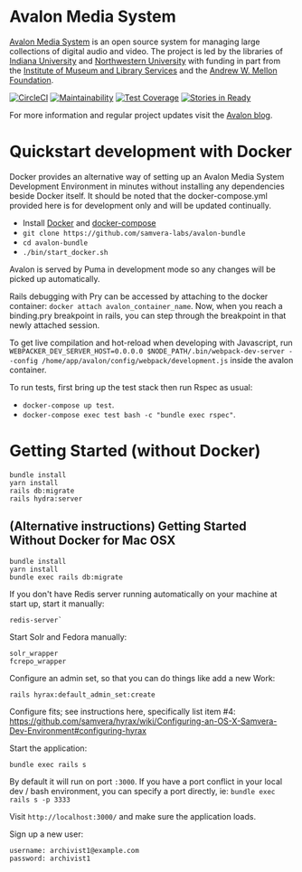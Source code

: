 # Avalon Media System
[Avalon Media System](http://www.avalonmediasystem.org) is an open source system for managing large collections of digital audio and video. The project is led by the libraries of [Indiana University](http://www.iu.edu) and [Northwestern University](http://www.northwestern.edu) with funding in part from the [Institute of Museum and Library Services](http://www.imls.gov) and the [Andrew W. Mellon Foundation](https://mellon.org/).

[![CircleCI](https://circleci.com/gh/samvera-labs/avalon-bundle.svg?style=svg)](https://circleci.com/gh/samvera-labs/avalon-bundle) [![Maintainability](https://api.codeclimate.com/v1/badges/e0f5c4b2ac16277b4ecc/maintainability)](https://codeclimate.com/github/samvera-labs/avalon-bundle/maintainability) [![Test Coverage](https://api.codeclimate.com/v1/badges/e0f5c4b2ac16277b4ecc/test_coverage)](https://codeclimate.com/github/samvera-labs/avalon-bundle/test_coverage) [![Stories in Ready](https://img.shields.io/waffle/label/samvera-labs/avalon-bundle/ready.svg?longCache=true&style=flat)](https://waffle.io/avalonmediasystem/avalon)

For more information and regular project updates visit the [Avalon blog](http://www.avalonmediasystem.org/blog).

# Quickstart development with Docker
Docker provides an alternative way of setting up an Avalon Media System Development Environment in minutes without installing any dependencies beside Docker itself. It should be noted that the docker-compose.yml provided here is for development only and will be updated continually.
* Install [Docker](https://docs.docker.com/engine/installation/) and [docker-compose](https://docs.docker.com/compose/install/)
* ```git clone https://github.com/samvera-labs/avalon-bundle```
* ```cd avalon-bundle```
* ```./bin/start_docker.sh```

Avalon is served by Puma in development mode so any changes will be picked up automatically. 

Rails debugging with Pry can be accessed by attaching to the docker container: ```docker attach avalon_container_name```. Now, when you reach a binding.pry breakpoint in rails, you can step through the breakpoint in that newly attached session.

To get live compilation and hot-reload when developing with Javascript, run ```WEBPACKER_DEV_SERVER_HOST=0.0.0.0 $NODE_PATH/.bin/webpack-dev-server --config /home/app/avalon/config/webpack/development.js``` inside the avalon container.

To run tests, first bring up the test stack then run Rspec as usual:
* ```docker-compose up test```.
* ```docker-compose exec test bash -c "bundle exec rspec"```.

# Getting Started (without Docker)

```
bundle install
yarn install
rails db:migrate
rails hydra:server
```

## (Alternative instructions) Getting Started Without Docker for Mac OSX
```
bundle install
yarn install
bundle exec rails db:migrate
```

If you don't have Redis server running automatically on your machine at start up, start it manually:
```
redis-server`
```

Start Solr and Fedora manually:
```
solr_wrapper
fcrepo_wrapper
```

Configure an admin set, so that you can do things like add a new Work:
```
rails hyrax:default_admin_set:create
```

Configure fits; see instructions here, specifically list item #4:
https://github.com/samvera/hyrax/wiki/Configuring-an-OS-X-Samvera-Dev-Environment#configuring-hyrax

Start the application:
```
bundle exec rails s
```

By default it will run on port `:3000`.  If you have a port conflict in your local dev / bash environment, you can specify a port directly, ie:
`bundle exec rails s -p 3333`

Visit `http://localhost:3000/` and make sure the application loads.

Sign up a new user:
```
username: archivist1@example.com
password: archivist1
```
